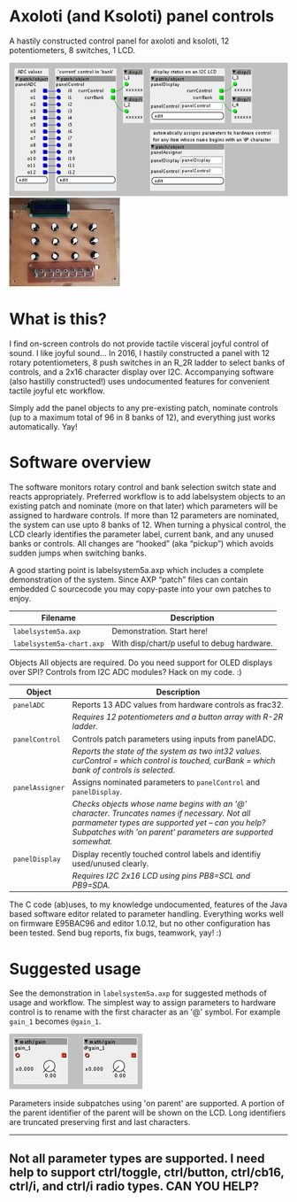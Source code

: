# Axoloti (and Ksoloti) panel controls
A hastily constructed control panel for axoloti and ksoloti, 12 potentiometers, 8 switches, 1 LCD.

![screenshot of axoloti patch](labelsystem5a.png) ![photograph of hastily constructed plywood control panel](hastypanel.png)

# What is this?
I find on-screen controls do not provide tactile visceral joyful control of sound. I like joyful sound... In 2016, I hastily constructed a panel with 12 rotary potentiometers, 8 push switches in an R_2R ladder to select banks of controls, and a 2x16 character display over I2C. Accompanying software (also hastilly constructed!) uses undocumented features for convenient tactile joyful etc workflow. 

Simply add the panel objects to any pre-existing patch, nominate controls (up to a maximum total of 96 in 8 banks of 12), and everything just works automatically. Yay!

# Software overview
The software monitors rotary control and bank selection switch state and reacts appropriately. Preferred workflow is to add labelsystem objects to an existing patch and nominate (more on that later) which parameters will be assigned to hardware controls. If more than 12 parameters are nominated, the system can use upto 8 banks of 12. When turning a physical control, the LCD clearly identifies the parameter label, current bank, and any unused banks or controls. All changes are “hooked” (aka “pickup”) which avoids sudden jumps when switching banks.

A good starting point is labelsystem5a.axp which includes a complete demonstration of the system. Since AXP “patch” files can contain embedded C sourcecode you may copy-paste into your own patches to enjoy.

| Filename | Description |
|----------|-------------|
| `labelsystem5a.axp` | Demonstration. Start here! |
| `labelsystem5a-chart.axp` | With disp/chart/p useful to debug hardware. |

Objects
All objects are required. Do you need support for OLED displays over SPI? Controls from I2C ADC modules? Hack on my code. :)

| Object | Description |
|--------|-------------|
| `panelADC` | Reports 13 ADC values from hardware controls as frac32. 
| | *Requires 12 potentiometers and a button array with R-2R ladder.* |
| `panelControl` | Controls patch parameters using inputs from panelADC. 
| | *Reports the state of the system as two int32 values. curControl = which control is touched,  curBank = which bank of controls is selected.* |
| `panelAssigner` | Assigns nominated parameters to `panelControl` and `panelDisplay`. 
| | *Checks objects whose name begins with an '@' character. Truncates names if necessary. Not all parmameter types are supported yet – can you help? Subpatches with 'on parent' parameters are supported somewhat.* |
| `panelDisplay` | Display recently touched control labels and identifiy used/unused clearly. 
| | *Requires I2C 2x16 LCD using pins PB8=SCL and PB9=SDA.* |

The C code (ab)uses, to my knowledge undocumented, features of the Java based software editor related to parameter handling. Everything works well on firmware E95BAC96 and editor 1.0.12, but no other configuration has been tested. Send bug reports, fix bugs, teamwork, yay! :)

# Suggested usage
See the demonstration in `labelsystem5a.axp` for suggested methods of usage and workflow. The simplest way to assign parameters to hardware control is to rename with the first character as an '@' symbol. For example `gain_1` becomes `@gain_1`.

![nominating parameters for hardware control](nominating.png)

Parameters inside subpatches using 'on parent' are supported. A portion of the parent identifier of the parent will be shown on the LCD. Long identifiers are truncated preserving first and last characters.

---
Not all parameter types are supported. I need help to support ctrl/toggle, ctrl/button, ctrl/cb16, ctrl/i, and ctrl/i radio types. CAN YOU HELP?
---
